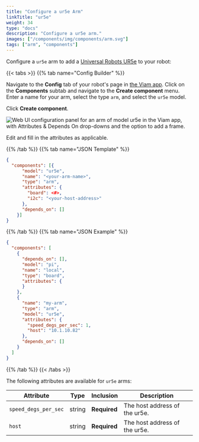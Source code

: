 ```yaml
---
title: "Configure a ur5e Arm"
linkTitle: "ur5e"
weight: 34
type: "docs"
description: "Configure a ur5e arm."
images: ["/components/img/components/arm.svg"]
tags: ["arm", "components"]
---
```


Configure a `ur5e` arm to add a [Universal Robots UR5e](https://www.universal-robots.com/products/ur5-robot) to your robot:

{{< tabs >}}
{{% tab name="Config Builder" %}}

Navigate to the **Config** tab of your robot's page in [the Viam app](https://app.viam.com).
Click on the **Components** subtab and navigate to the **Create component** menu.
Enter a name for your arm, select the type `arm`, and select the `ur5e` model.

Click **Create component**.

![Web UI configuration panel for an arm of model ur5e in the Viam app, with Attributes & Depends On drop-downs and the option to add a frame.](../img/ur5e-ui-config.png)

Edit and fill in the attributes as applicable.

{{% /tab %}}
{{% tab name="JSON Template" %}}

```json {class="line-numbers linkable-line-numbers"}
{
  "components": [{
      "model": "ur5e",
      "name": "<your-arm-name>",
      "type": "arm",
      "attributes": {
        "board": <#>,
        "i2c": "<your-host-address>"
      },
      "depends_on": []
    }]
}
```

{{% /tab %}}
{{% tab name="JSON Example" %}}

```json {class="line-numbers linkable-line-numbers"}
{
  "components": [
    {
      "depends_on": [],
      "model": "pi",
      "name": "local",
      "type": "board",
      "attributes": {
      }
    },
    {
      "name": "my-arm",
      "type": "arm",
      "model": "ur5e",
      "attributes": {
        "speed_degs_per_sec": 1,
        "host": "10.1.10.82"
      },
      "depends_on": []
    }
  ]
}
```

{{% /tab %}}
{{< /tabs >}}

The following attributes are available for `ur5e` arms:

| Attribute | Type | Inclusion | Description |
| --------- | ---- | ----------| ----------- |
| `speed_degs_per_sec`  | string | **Required** | The host address of the ur5e. |
| `host`  | string | **Required** | The host address of the ur5e. |